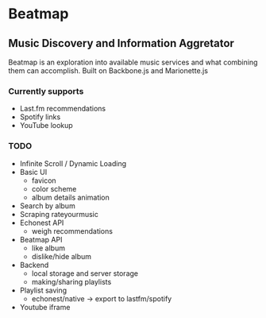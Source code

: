 Beatmap
=======

Music Discovery and Information Aggretator
------------------------------------------

Beatmap is an exploration into available music services and what combining them can accomplish.
Built on Backbone.js and Marionette.js

### Currently supports
* Last.fm recommendations
* Spotify links
* YouTube lookup


### TODO
* Infinite Scroll / Dynamic Loading
* Basic UI
	* favicon
	* color scheme
	* album details animation
* Search by album
* Scraping rateyourmusic
* Echonest API
	- weigh recommendations
* Beatmap API
	- like album
	- dislike/hide album
* Backend
	- local storage and server storage
	- making/sharing playlists 
* Playlist saving
	- echonest/native -> export to lastfm/spotify
* Youtube iframe